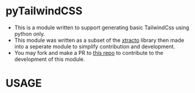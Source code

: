 # pyTailwindCSS

* This is a module written to support generating basic TailwindCss using python only.
* This module was written as a subset of the [xtracto](https://github.com/shashstormer/xtracto) library then made into a seperate module to simplify contribution and development.
* You may fork and make a PR to [this repo]() to contribute to the development of this module.

# USAGE 
